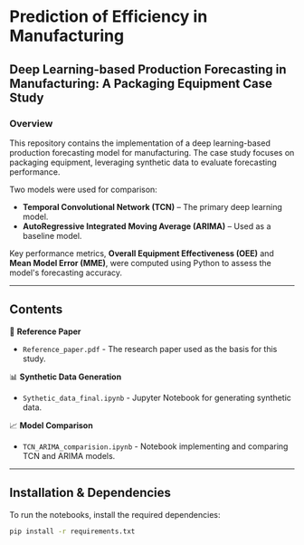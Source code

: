 # Prediction of Efficiency in Manufacturing

## **Deep Learning-based Production Forecasting in Manufacturing: A Packaging Equipment Case Study**  

### **Overview**  
This repository contains the implementation of a deep learning-based production forecasting model for manufacturing. The case study focuses on packaging equipment, leveraging synthetic data to evaluate forecasting performance.  

Two models were used for comparison:  

- **Temporal Convolutional Network (TCN)** – The primary deep learning model.  
- **AutoRegressive Integrated Moving Average (ARIMA)** – Used as a baseline model.  

Key performance metrics, **Overall Equipment Effectiveness (OEE)** and **Mean Model Error (MME)**, were computed using Python to assess the model's forecasting accuracy.  

---

## **Contents**  

📄 **Reference Paper**  
- `Reference_paper.pdf` - The research paper used as the basis for this study.  

📊 **Synthetic Data Generation**  
- `Sythetic_data_final.ipynb` - Jupyter Notebook for generating synthetic data.  

📈 **Model Comparison**  
- `TCN_ARIMA_comparision.ipynb` - Notebook implementing and comparing TCN and ARIMA models.  

---

## **Installation & Dependencies**  

To run the notebooks, install the required dependencies:  

```bash
pip install -r requirements.txt
